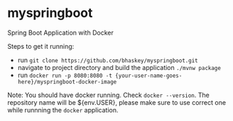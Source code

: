 # myspringboot
Spring Boot Application with Docker

Steps to get it running:
 - run `git clone https://github.com/bhaskey/myspringboot.git`
 - navigate to project directory and build the application `./mvnw package`
 - run `docker run -p 8080:8080 -t {your-user-name-goes-here}/myspringboot-docker-image`
 
Note: You should have docker running. Check `docker --version`. The repository name will be ${env.USER}, please make sure to use correct one while runnning the `docker` application.
